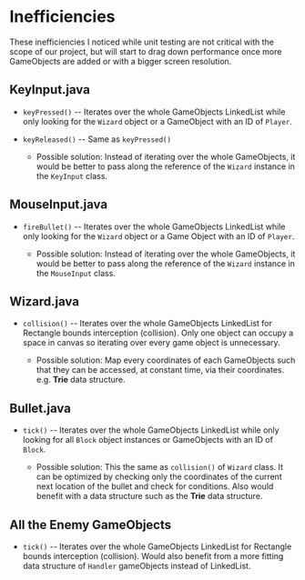 # Inefficiencies

These inefficiencies I noticed while unit testing are not critical with the
scope of our project, but will start to drag down performance once more
GameObjects are added or with a bigger screen resolution.

## KeyInput.java

- `keyPressed()` -- Iterates over the whole GameObjects LinkedList while only
  looking for the `Wizard` object or a GameObject with an ID of `Player`.
- `keyReleased()` -- Same as `keyPressed()`

  - Possible solution: Instead of iterating over the whole GameObjects, it would
    be better to pass along the reference of the `Wizard` instance in the
    `KeyInput` class.

## MouseInput.java

- `fireBullet()` -- Iterates over the whole GameObjects LinkedList while only
  looking for the `Wizard` object or a Game Object with an ID of `Player`.

  - Possible solution: Instead of iterating over the whole GameObjects, it would
    be better to pass along the reference of the `Wizard` instance in the
    `MouseInput` class.

## Wizard.java

- `collision()` -- Iterates over the whole GameObjects LinkedList for Rectangle
  bounds interception (collision). Only one object can occupy a space in canvas
  so iterating over every game object is unnecessary.

  - Possible solution: Map every coordinates of each GameObjects such that they
    can be accessed, at constant time, via their coordinates. e.g. **Trie** data
    structure.

## Bullet.java

- `tick()` -- Iterates over the whole GameObjects LinkedList while only looking
  for all `Block` object instances or GameObjects with an ID of `Block`.

  - Possible solution: This the same as `collision()` of `Wizard` class. It can
    be optimized by checking only the coordinates of the current next location
    of the bullet and check for conditions. Also would benefit with a data
    structure such as the **Trie** data structure.

## All the Enemy GameObjects

- `tick()` -- Iterates over the whole GameObjects LinkedList for Rectangle
  bounds interception (collision). Would also benefit from a more fitting data
  structure of `Handler` gameObjects instead of LinkedList.

